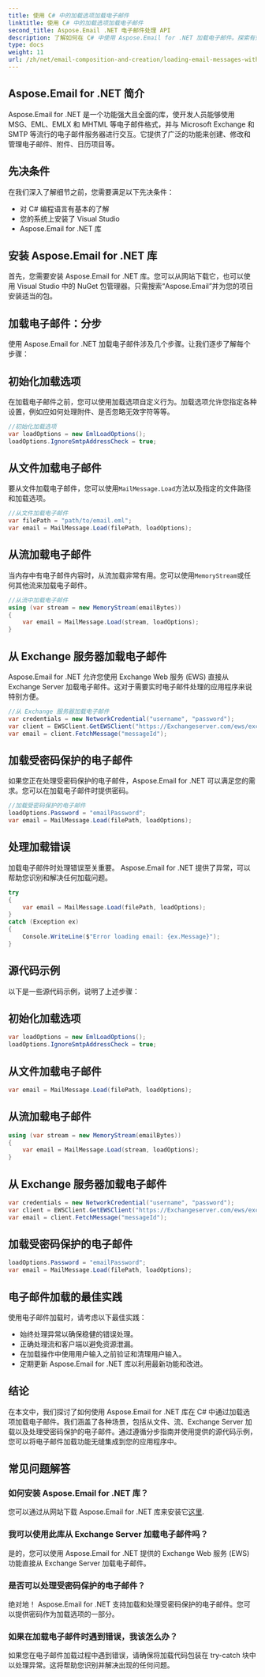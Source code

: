 ```yaml
---
title: 使用 C# 中的加载选项加载电子邮件
linktitle: 使用 C# 中的加载选项加载电子邮件
second_title: Aspose.Email .NET 电子邮件处理 API
description: 了解如何在 C# 中使用 Aspose.Email for .NET 加载电子邮件。探索有效电子邮件处理的分步指南和源代码示例。
type: docs
weight: 11
url: /zh/net/email-composition-and-creation/loading-email-messages-with-load-options-in-csharp/
---
```


## Aspose.Email for .NET 简介

Aspose.Email for .NET 是一个功能强大且全面的库，使开发人员能够使用 MSG、EML、EMLX 和 MHTML 等电子邮件格式，并与 Microsoft Exchange 和 SMTP 等流行的电子邮件服务器进行交互。它提供了广泛的功能来创建、修改和管理电子邮件、附件、日历项目等。

## 先决条件

在我们深入了解细节之前，您需要满足以下先决条件：

- 对 C# 编程语言有基本的了解
- 您的系统上安装了 Visual Studio
- Aspose.Email for .NET 库

## 安装 Aspose.Email for .NET 库

首先，您需要安装 Aspose.Email for .NET 库。您可以从网站下载它，也可以使用 Visual Studio 中的 NuGet 包管理器。只需搜索“Aspose.Email”并为您的项目安装适当的包。

## 加载电子邮件：分步

使用 Aspose.Email for .NET 加载电子邮件涉及几个步骤。让我们逐步了解每个步骤：

## 初始化加载选项

在加载电子邮件之前，您可以使用加载选项自定义行为。加载选项允许您指定各种设置，例如应如何处理附件、是否忽略无效字符等等。

```csharp
//初始化加载选项
var loadOptions = new EmlLoadOptions();
loadOptions.IgnoreSmtpAddressCheck = true;
```

## 从文件加载电子邮件

要从文件加载电子邮件，您可以使用`MailMessage.Load`方法以及指定的文件路径和加载选项。

```csharp
//从文件加载电子邮件
var filePath = "path/to/email.eml";
var email = MailMessage.Load(filePath, loadOptions);
```

## 从流加载电子邮件

当内存中有电子邮件内容时，从流加载非常有用。您可以使用`MemoryStream`或任何其他流来加载电子邮件。

```csharp
//从流中加载电子邮件
using (var stream = new MemoryStream(emailBytes))
{
    var email = MailMessage.Load(stream, loadOptions);
}
```

## 从 Exchange 服务器加载电子邮件

Aspose.Email for .NET 允许您使用 Exchange Web 服务 (EWS) 直接从 Exchange Server 加载电子邮件。这对于需要实时电子邮件处理的应用程序来说特别方便。

```csharp
//从 Exchange 服务器加载电子邮件
var credentials = new NetworkCredential("username", "password");
var client = EWSClient.GetEWSClient("https://Exchangeserver.com/ews/exchange.asmx”，凭据）；
var email = client.FetchMessage("messageId");
```

## 加载受密码保护的电子邮件

如果您正在处理受密码保护的电子邮件，Aspose.Email for .NET 可以满足您的需求。您可以在加载电子邮件时提供密码。

```csharp
//加载受密码保护的电子邮件
loadOptions.Password = "emailPassword";
var email = MailMessage.Load(filePath, loadOptions);
```

## 处理加载错误

加载电子邮件时处理错误至关重要。 Aspose.Email for .NET 提供了异常，可以帮助您识别和解决任何加载问题。

```csharp
try
{
    var email = MailMessage.Load(filePath, loadOptions);
}
catch (Exception ex)
{
    Console.WriteLine($"Error loading email: {ex.Message}");
}
```

## 源代码示例

以下是一些源代码示例，说明了上述步骤：

## 初始化加载选项

```csharp
var loadOptions = new EmlLoadOptions();
loadOptions.IgnoreSmtpAddressCheck = true;
```

## 从文件加载电子邮件

```csharp
var email = MailMessage.Load(filePath, loadOptions);
```

## 从流加载电子邮件

```csharp
using (var stream = new MemoryStream(emailBytes))
{
    var email = MailMessage.Load(stream, loadOptions);
}
```

## 从 Exchange 服务器加载电子邮件

```csharp
var credentials = new NetworkCredential("username", "password");
var client = EWSClient.GetEWSClient("https://Exchangeserver.com/ews/exchange.asmx”，凭据）；
var email = client.FetchMessage("messageId");
```

## 加载受密码保护的电子邮件

```csharp
loadOptions.Password = "emailPassword";
var email = MailMessage.Load(filePath, loadOptions);
```

## 电子邮件加载的最佳实践

使用电子邮件加载时，请考虑以下最佳实践：

- 始终处理异常以确保稳健的错误处理。
- 正确处理流和客户端以避免资源泄漏。
- 在加载操作中使用用户输入之前验证和清理用户输入。
- 定期更新 Aspose.Email for .NET 库以利用最新功能和改进。

## 结论

在本文中，我们探讨了如何使用 Aspose.Email for .NET 库在 C# 中通过加载选项加载电子邮件。我们涵盖了各种场景，包括从文件、流、Exchange Server 加载以及处理受密码保护的电子邮件。通过遵循分步指南并使用提供的源代码示例，您可以将电子邮件加载功能无缝集成到您的应用程序中。

## 常见问题解答

### 如何安装 Aspose.Email for .NET 库？

您可以通过从网站下载 Aspose.Email for .NET 库来安装它[这里](https://releases.aspose.com/email/net).

### 我可以使用此库从 Exchange Server 加载电子邮件吗？

是的，您可以使用 Aspose.Email for .NET 提供的 Exchange Web 服务 (EWS) 功能直接从 Exchange Server 加载电子邮件。

### 是否可以处理受密码保护的电子邮件？

绝对地！ Aspose.Email for .NET 支持加载和处理受密码保护的电子邮件。您可以提供密码作为加载选项的一部分。

### 如果在加载电子邮件时遇到错误，我该怎么办？

如果您在电子邮件加载过程中遇到错误，请确保将加载代码包装在 try-catch 块中以处理异常。这将帮助您识别并解决出现的任何问题。